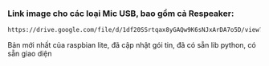 ### Link image cho các loại Mic USB, bao gồm cả Respeaker:

```sh
https://drive.google.com/file/d/1df20SSrtqax8yGAQw9K6sNJxArDA7o5D/view?usp=share_link
```

Bản mới nhất của raspbian lite, đã cập nhật gói tin, đã có sẵn lib python, có sẵn giao diện
